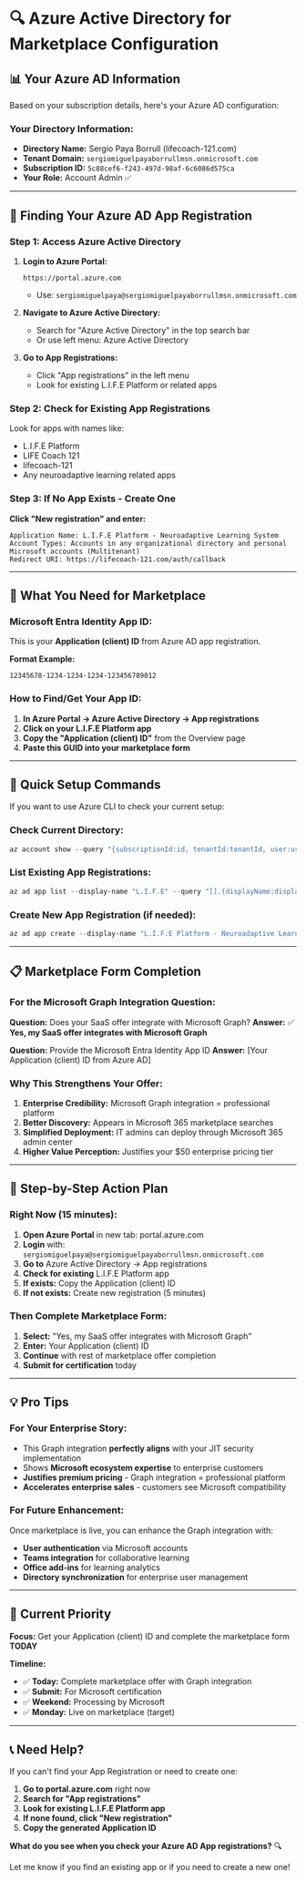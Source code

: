 # 🔍 Azure Active Directory for Marketplace Configuration

## 📊 **Your Azure AD Information**

Based on your subscription details, here's your Azure AD configuration:

### **Your Directory Information:**
- **Directory Name:** Sergio Paya Borrull (lifecoach-121.com)
- **Tenant Domain:** `sergiomiguelpayaborrullmsn.onmicrosoft.com`
- **Subscription ID:** `5c88cef6-f243-497d-98af-6c6086d575ca`
- **Your Role:** Account Admin ✅

---

## 🏢 **Finding Your Azure AD App Registration**

### **Step 1: Access Azure Active Directory**

1. **Login to Azure Portal:**
   ```
   https://portal.azure.com
   ```
   - Use: `sergiomiguelpaya@sergiomiguelpayaborrullmsn.onmicrosoft.com`

2. **Navigate to Azure Active Directory:**
   - Search for "Azure Active Directory" in the top search bar
   - Or use left menu: Azure Active Directory

3. **Go to App Registrations:**
   - Click "App registrations" in the left menu
   - Look for existing L.I.F.E Platform or related apps

### **Step 2: Check for Existing App Registrations**

Look for apps with names like:
- L.I.F.E Platform
- LIFE Coach 121
- lifecoach-121
- Any neuroadaptive learning related apps

### **Step 3: If No App Exists - Create One**

**Click "New registration" and enter:**

```
Application Name: L.I.F.E Platform - Neuroadaptive Learning System
Account Types: Accounts in any organizational directory and personal Microsoft accounts (Multitenant)
Redirect URI: https://lifecoach-121.com/auth/callback
```

---

## 🎯 **What You Need for Marketplace**

### **Microsoft Entra Identity App ID:**
This is your **Application (client) ID** from Azure AD app registration.

**Format Example:**
```
12345678-1234-1234-1234-123456789012
```

### **How to Find/Get Your App ID:**

1. **In Azure Portal → Azure Active Directory → App registrations**
2. **Click on your L.I.F.E Platform app**
3. **Copy the "Application (client) ID"** from the Overview page
4. **Paste this GUID into your marketplace form**

---

## 🔧 **Quick Setup Commands**

If you want to use Azure CLI to check your current setup:

### **Check Current Directory:**
```powershell
az account show --query "{subscriptionId:id, tenantId:tenantId, user:user.name}"
```

### **List Existing App Registrations:**
```powershell
az ad app list --display-name "L.I.F.E" --query "[].{displayName:displayName, appId:appId}"
```

### **Create New App Registration (if needed):**
```powershell
az ad app create --display-name "L.I.F.E Platform - Neuroadaptive Learning System" --sign-in-audience "AzureADandPersonalMicrosoftAccount" --web-redirect-uris "https://lifecoach-121.com/auth/callback"
```

---

## 📋 **Marketplace Form Completion**

### **For the Microsoft Graph Integration Question:**

**Question:** Does your SaaS offer integrate with Microsoft Graph?
**Answer:** ✅ **Yes, my SaaS offer integrates with Microsoft Graph**

**Question:** Provide the Microsoft Entra Identity App ID
**Answer:** [Your Application (client) ID from Azure AD]

### **Why This Strengthens Your Offer:**

1. **Enterprise Credibility:** Microsoft Graph integration = professional platform
2. **Better Discovery:** Appears in Microsoft 365 marketplace searches  
3. **Simplified Deployment:** IT admins can deploy through Microsoft 365 admin center
4. **Higher Value Perception:** Justifies your $50 enterprise pricing tier

---

## 🚀 **Step-by-Step Action Plan**

### **Right Now (15 minutes):**

1. **Open Azure Portal** in new tab: portal.azure.com
2. **Login** with: `sergiomiguelpaya@sergiomiguelpayaborrullmsn.onmicrosoft.com`
3. **Go to** Azure Active Directory → App registrations
4. **Check for existing** L.I.F.E Platform app
5. **If exists:** Copy the Application (client) ID
6. **If not exists:** Create new registration (5 minutes)

### **Then Complete Marketplace Form:**

1. **Select:** "Yes, my SaaS offer integrates with Microsoft Graph"
2. **Enter:** Your Application (client) ID
3. **Continue** with rest of marketplace offer completion
4. **Submit for certification** today

---

## 💡 **Pro Tips**

### **For Your Enterprise Story:**
- This Graph integration **perfectly aligns** with your JIT security implementation
- Shows **Microsoft ecosystem expertise** to enterprise customers
- **Justifies premium pricing** - Graph integration = professional platform
- **Accelerates enterprise sales** - customers see Microsoft compatibility

### **For Future Enhancement:**
Once marketplace is live, you can enhance the Graph integration with:
- **User authentication** via Microsoft accounts
- **Teams integration** for collaborative learning
- **Office add-ins** for learning analytics
- **Directory synchronization** for enterprise user management

---

## 🎯 **Current Priority**

**Focus:** Get your Application (client) ID and complete the marketplace form **TODAY**

**Timeline:**
- ✅ **Today:** Complete marketplace offer with Graph integration
- ✅ **Submit:** For Microsoft certification
- ✅ **Weekend:** Processing by Microsoft
- ✅ **Monday:** Live on marketplace (target)

---

## 📞 **Need Help?**

If you can't find your App Registration or need to create one:

1. **Go to portal.azure.com** right now
2. **Search for "App registrations"**
3. **Look for existing L.I.F.E Platform app**
4. **If none found, click "New registration"**
5. **Copy the generated Application ID**

**What do you see when you check your Azure AD App registrations?** 🔍

Let me know if you find an existing app or if you need to create a new one!